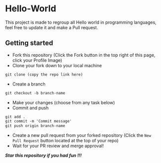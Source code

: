 # Hello-World

This project is made to regroup all Hello world in programming languages, feel free to update it and make a Pull request.

## Getting started

* Fork this repository (Click the Fork button in the top right of this page, click your Profile Image)
* Clone your fork down to your local machine

```markdown
git clone (copy the repo link here)
```

* Create a branch

```markdown
git checkout -b branch-name
```

* Make your changes (choose from any task below)
* Commit and push

```markdown
git add .
git commit -m 'Commit message'
git push origin branch-name
```

* Create a new pull request from your forked repository (Click the `New Pull Request` button located at the top of your repo)
* Wait for your PR review and merge approval!

*__Star this repository if you had fun !!!__*






  
